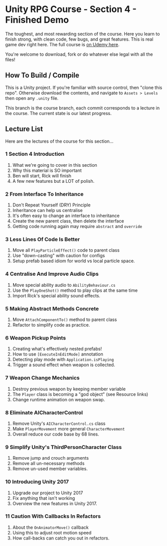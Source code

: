 ﻿# Unity RPG Course - Section 4 - Finished Demo

The toughest, and most rewarding section of the course. Here you learn to finish strong, with clean code, few bugs, and great features. This is real game dev right here. The full course is [on Udemy here](https://www.udemy.com/unityrpg).

You're welcome to download, fork or do whatever else legal with all the files!

## How To Build / Compile
This is a Unity project. If you're familiar with source control, then "clone this repo". Otherwise download the contents, and navigate to `Assets > Levels` then open any `.unity` file.

This branch is the course branch, each commit corresponds to a lecture in the course. The current state is our latest progress.

## Lecture List
Here are the lectures of the course for this section...

### 1 Section 4 Introduction
1. What we're going to cover in this section
2. Why this material is SO important
3. Ben will start, Rick will finish
4. A few new features but a LOT of polish.

### 2 From Interface To Inheritance
1. Don't Repeat Yourself (DRY) Principle
2. Inheritance can help us centralise
3. It's often easy to change an interface to inheritance
4. Create the new parent class, then delete the interface
5. Getting code running again may require `abstract` and `override`

### 3 Less Lines Of Code Is Better
1. Move all `PlayParticleEffect()` code to parent class
2. Use "down-casting" with caution for configs
3. Setup prefab based idiom for world vs local particle space.

### 4 Centralise And Improve Audio Clips
1. Move special ability audio to `AbilityBehaviour.cs`
2. Use the `PlayOneShot()` method to play clips at the same time
3. Import Rick's special ability sound effects.

### 5 Making Abstract Methods Concrete
1. Move `AttachComponentTo()` method to parent class
2. Refactor to simplify code as practice.

### 6 Weapon Pickup Points
1. Creating what's effectively nested prefabs!
2. How to use `[ExecuteInEditMode]` annotation
3. Detecting play mode with `Application.isPlaying`
4. Trigger a sound effect when weapon is collected.


### 7 Weapon Change Mechanics
1. Destroy previous weapon by keeping member variable
2. The `Player` class is becoming a "god object" (see Resource links)
3. Change runtime animation on weapon swap.

### 8 Eliminate AICharacterControl
1. Remove Unity's `AICharacterControl.cs` class
2. Make `PlayerMovement` more general `CharacterMovement`
3. Overall reduce our code base by 68 lines.


### 9 Simplify Unity's ThirdPersonCharacter Class
1. Remove jump and crouch arguments
2. Remove all un-necessary methods
3. Remove un-used member variables.


### 10 Introducing Unity 2017
1. Upgrade our project to Unity 2017
2. Fix anything that isn't working
3. Overview the new features in Unity 2017.

### 11 Caution With Callbacks In Refactors
1. About the `OnAnimatorMove()` callback
2. Using this to adjust root motion speed
3. How call-backs can catch you out in refactors.

